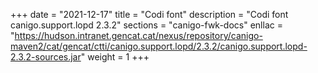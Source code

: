 +++
date        = "2021-12-17"
title       = "Codi font"
description = "Codi font canigo.support.lopd 2.3.2"
sections    = "canigo-fwk-docs"
enllac		= "https://hudson.intranet.gencat.cat/nexus/repository/canigo-maven2/cat/gencat/ctti/canigo.support.lopd/2.3.2/canigo.support.lopd-2.3.2-sources.jar"
weight		= 1
+++
